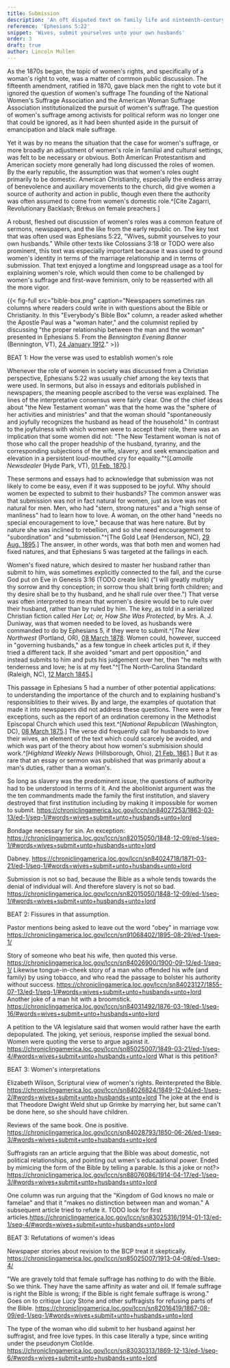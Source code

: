 ```yaml
---
title: Submission
description: 'An oft disputed text on family life and ninteenth-century feminism'
reference: 'Ephesians 5:22'
snippet: 'Wives, submit yourselves unto your own husbands'
order: 3
draft: true
author: Lincoln Mullen
---
```


As the 1870s began, the topic of women's rights, and specifically of a woman's right to vote, was a matter of common public discussion. The fifteenth amendment, ratified in 1870, gave black men the right to vote but it ignored the question of women's suffrage The founding of the National Women's Suffrage Association and the American Woman Suffrage Association institutionalized the pursuit of women's suffrage. The question of women's suffrage among activists for political reform was no longer one that could be ignored, as it had been shunted aside in the pursuit of emancipation and black male suffrage.

Yet it was by no means the situation that the case for women's suffrage, or more broadly an adjustment of women's role in familial and cultural settings, was felt to be necessary or obvious. Both American Protestantism and American society more generally had long discussed the roles of women. By the early republic, the assumption was that women's roles ought primarily to be domestic. American Christianity, especially the endless array of benevolence and auxiliary movements to the church, did give women a source of authority and action in public, though even there the authority was often assumed to come from women's domestic role.^[Cite Zagarri, Revolutionary Backlash; Brekus on female preachers.] 

A robust, fleshed out discussion of women's roles was a common feature of sermons, newspapers, and the like from the early republic on. The key text that was often used was Ephesians 5:22, "Wives, submit yourselves to your own husbands." While other texts like Colossians 3:18 or TODO were also prominent, this text was especially important because it was used to ground women's identity in terms of the marriage relationship and in terms of submission. That text enjoyed a longtime and longspread usage as a tool for explaining women's role, which would then come to be challenged by women's suffrage and first-wave feminism, only to be reasserted with all the more vigor.

{{< fig-full src="bible-box.png" caption="Newspapers sometimes ran columns where readers could write in with questions about the Bible or Christianity. In this \"Everybody's Bible Box\" column, a reader asked whether the Apostle Paul was a \"woman hater,\" and the columnist replied by discussing \"the proper relationship between the man and the woman\" presented in Ephesians 5. From the *Bennington Evening Banner* (Bennington, VT), [24 January 1912](https://chroniclingamerica.loc.gov/lccn/sn95066012/1912-01-24/ed-1/seq-2/)." >}}

BEAT 1: How the verse was used to establish women's role

Whenever the role of women in society was discussed from a Christian perspective, Ephesians 5:22 was usually chief among the key texts that were used. In sermons, but also in essays and editorials published in newspapers, the meaning people ascribed to the verse was explained. The lines of the interpretative consensus were fairly clear. One of the chief ideas about "the New Testament woman" was that the home was the "sphere of her activities and ministries" and that the woman should "spontaneously and joyfully recognizes the husband as head of the household." In contrast to the joyfulness with which women were to accept their role, there was an implication that some women did not: "The New Testament woman is not of those who call the proper headship of the husband, tyranny, and the corresponding subjections of the wife, slavery, and seek emancipation and elevation in a persistent loud-mouthed cry for equality."^[*Lamoille Newsdealer* (Hyde Park, VT), [01 Feb. 1870](https://chroniclingamerica.loc.gov/lccn/sn84023428/1870-02-01/ed-1/seq-1/#words=wives+submit+unto+husbands+unto+lord).] 

These sermons and essays had to acknowledge that submission was not likely to come be easy, even if it was supposed to be joyful. Why should women be expected to submit to their husbands? The common answer was that submission was not in fact natural for women, just as love was not natural for men. Men, who had "stern, strong natures" and a "high sense of manliness" had to learn how to love. A woman, on the other hand "needs no special encouragement to love," because that was here nature. But by nature she was inclined to rebellion, and so she need encouragement to "subordination" and "submission."^[The Gold Leaf (Henderson, NC), [29 Aug. 1895](https://chroniclingamerica.loc.gov/lccn/sn91068402/1895-08-29/ed-1/seq-1/#words=wives+submit+unto+husbands+unto+lord).] The answer, in other words, was that both men and women had fixed natures, and that Ephesians 5 was targeted at the failings in each. 

Women's fixed nature, which desired to master her husband rather than submit to him, was sometimes explicitly connected to the fall, and the curse God put on Eve in Genesis 3:16 (TODO create link) ("I will greatly multiply thy sorrow and thy conception; in sorrow thou shalt bring forth children; and thy desire shall be to thy husband, and he shall rule over thee.") That verse was often interpreted to mean that women's desire would be to rule over their husband, rather than by ruled by him. The key, as told in a serialized Christian fiction called *Her Lot; or, How She Was Protected*, by Mrs. A. J. Duniway, was that women needed to be loved, as husbands were commanded to do by Ephesians 5, if they were to submit.^[*The New Northwest* (Portland, OR), [08 March 1878](https://chroniclingamerica.loc.gov/lccn/sn84022673/1878-03-08/ed-1/seq-1/#words=wives+submit+unto+husbands+unto+lord). Women could, however, succeed in "governing husbands," as a few tongue in cheek articles put it, if they tried a different tack. If she avoided "smart and pert opposition," and instead submits to him and puts his judgement over her, then "he melts with tenderness and love; he is at my feet."^[The North-Carolina Standard (Raleigh, NC), [12 March 1845](https://chroniclingamerica.loc.gov/lccn/sn85042147/1845-03-12/ed-1/seq-1/#words=wives+submit+unto+husbands+unto+lord).]

This passage in Ephesians 5 had a number of other potential applications: to understanding the importance of the church and to explaining husband's responsiblities to their wives. By and large, the examples of quotation that made it into newspapers did not address these questions. There were a few exceptions, such as the report of an ordination ceremony in the Methodist Episcopal Church which used this text.^[*National Republican* (Washington, DC), [08 March 1875](https://chroniclingamerica.loc.gov/lccn/sn86053573/1875-03-08/ed-1/seq-1/#words=wives+submit+unto+husbands+unto+lord).] The verse did frequently call for husbands to love their wives, an element of the text which could scarcely be avoided, and which was part of the theory about how women's submisision should work.^[*Highland Weekly News* (Hillsborough, Ohio), [21 Feb. 1861](https://chroniclingamerica.loc.gov/lccn/sn85038158/1861-02-21/ed-1/seq-1/#words=wives+submit+unto+husbands+unto+lord).] But it as rare that an essay or sermon was published that was primarily about a man's duties, rather than a woman's.

So long as slavery was the predominent issue, the questions of authority had to be understood in terms of it. And the abolitionist argument was the the ten commandments made the family the first institution, and slavery destroyed that first institution including by making it impossible for women to submit. https://chroniclingamerica.loc.gov/lccn/sn84027253/1863-03-13/ed-1/seq-1/#words=wives+submit+unto+husbands+unto+lord

 Bondage necessary for sin. An exception: https://chroniclingamerica.loc.gov/lccn/sn82015050/1848-12-09/ed-1/seq-1/#words=wives+submit+unto+husbands+unto+lord

Dabney. https://chroniclingamerica.loc.gov/lccn/sn84024718/1871-03-21/ed-1/seq-1/#words=wives+submit+unto+husbands+unto+lord

Submission is not so bad, because the Bible as a whole tends towards the denial of individual will. And therefore slavery is not so bad. https://chroniclingamerica.loc.gov/lccn/sn82015050/1848-12-09/ed-1/seq-1/#words=wives+submit+unto+husbands+unto+lord

BEAT 2: Fissures in that assumption.

Pastor mentions being asked to leave out the word "obey" in marriage vow. https://chroniclingamerica.loc.gov/lccn/sn91068402/1895-08-29/ed-1/seq-1/

Story of someone who beat his wife, then quoted this verse. https://chroniclingamerica.loc.gov/lccn/sn84026900/1900-09-12/ed-1/seq-1/ Likewise tongue-in-cheek story of a man who offended his wife (and family) by using tobacco, and who read the passage to bolster his authority without success. https://chroniclingamerica.loc.gov/lccn/sn84023127/1855-07-13/ed-1/seq-1/#words=wives+submit+unto+husbands+unto+lord Another joke of a man hit with a broomstick. https://chroniclingamerica.loc.gov/lccn/sn84031492/1876-03-19/ed-1/seq-16/#words=wives+submit+unto+husbands+unto+lord

A petition to the VA legislature said that women would rather have the earth depopulated. The joking, yet serious, response implied the sexual bond. Women were quoting the verse to argue against it. https://chroniclingamerica.loc.gov/lccn/sn85025007/1849-03-21/ed-1/seq-4/#words=wives+submit+unto+husbands+unto+lord What is this petition?

BEAT 3: Women's interpretations

Elizabeth Wilson, Scriptural view of women's rights. Reinterpreted the Bible. 
https://chroniclingamerica.loc.gov/lccn/sn84026824/1849-12-04/ed-1/seq-2/#words=wives+submit+unto+husbands+unto+lord The joke at the end is that Theodore Dwight Weld shut up Grimke by marrying her, but same can't be done here, so she should have children. 

Reviews of the same book. One is positive. https://chroniclingamerica.loc.gov/lccn/sn84028793/1850-06-26/ed-1/seq-3/#words=wives+submit+unto+husbands+unto+lord

Suffragists ran an article arguing that the Bible was about domestic, not political relationships, and pointing out wmen's educaational power. Ended by mimicing the form of the Bible by telling a parable. Is this a joke or not?> https://chroniclingamerica.loc.gov/lccn/sn88076086/1914-04-17/ed-1/seq-3/#words=wives+submit+unto+husbands+unto+lord

One column was run arguing that the "Kingdom of God knows no male or famelae" and that it "makes no distinction between man and woman." A subsequent article tried to refute it. TODO look for first articles.https://chroniclingamerica.loc.gov/lccn/sn83025316/1914-01-13/ed-1/seq-4/#words=wives+submit+unto+husbands+unto+lord

BEAT 3: Refutations of women's ideas

Newspaper stories about revision to the BCP treat it skeptically. https://chroniclingamerica.loc.gov/lccn/sn85025007/1913-04-08/ed-1/seq-4/

"We are gravely told that female suffrage has nothing to do with the Bible. So we think. They have the same affinity as water and oil. If female suffrage is right the Bible is wrong; if the Bible is right female suffrage is wrong." Goes on to critique Lucy Stone and other suffragists for refusing parts of the Bible. https://chroniclingamerica.loc.gov/lccn/sn82016419/1867-08-09/ed-1/seq-1/#words=wives+submit+unto+husbands+unto+lord

The type of the woman who did submit to her husband against her suffragist, and free love types. In this case literally a type, since writing under the pseudonym Clotilde. https://chroniclingamerica.loc.gov/lccn/sn83030313/1869-12-13/ed-1/seq-6/#words=wives+submit+unto+husbands+unto+lord

